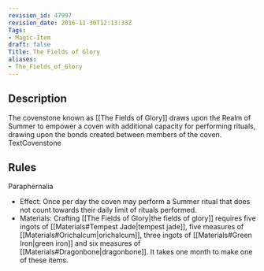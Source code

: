 ```yaml
---
revision_id: 47997
revision_date: 2016-11-30T12:13:33Z
Tags:
- Magic-Item
draft: false
Title: The Fields of Glory
aliases:
- The_Fields_of_Glory
---
```

## Description
The covenstone known as [[The Fields of Glory]] draws upon the Realm of Summer to empower a coven with additional capacity for performing rituals, drawing upon the bonds created between members of the coven.
TextCovenstone
## Rules
Paraphernalia
* Effect: Once per day the coven may perform a Summer ritual that does not count towards their daily limit of rituals performed.
* Materials: Crafting [[The Fields of Glory|the fields of glory]] requires five ingots of [[Materials#Tempest Jade|tempest jade]], five measures of [[Materials#Orichalcum|orichalcum]], three ingots of [[Materials#Green Iron|green iron]] and six measures of [[Materials#Dragonbone|dragonbone]]. It takes one month to make one of these items.
